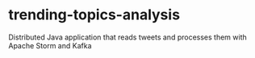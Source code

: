 # trending-topics-analysis
Distributed Java application that reads tweets and processes them with Apache Storm and Kafka
